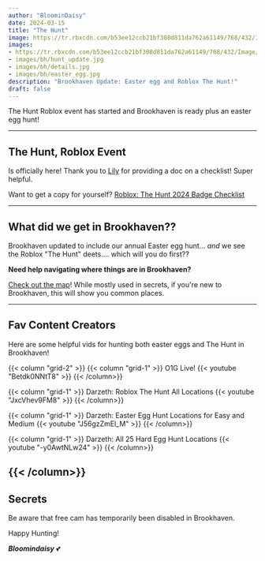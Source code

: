 ```yaml
---
author: "BloominDaisy"
date: 2024-03-15
title: "The Hunt"
image: https://tr.rbxcdn.com/b53ee12ccb21bf308d811da762a61149/768/432/Image/Png
images: 
- https://tr.rbxcdn.com/b53ee12ccb21bf308d811da762a61149/768/432/Image/Png
- images/bh/hunt_update.jpg
- images/bh/details.jpg
- images/bh/easter_egg.jpg
description: "Brookhaven Update: Easter egg and Roblox The Hunt!"
draft: false
---
```


The Hunt Roblox event has started and Brookhaven is ready plus an easter egg hunt!

---

 ## The Hunt, Roblox Event

 Is officially here! Thank you to [Lily](https://twitter.com/LilyGia_) for providing a doc on a checklist! Super helpful. 

 Want to get a copy for yourself? [Roblox: The Hunt 2024 Badge Checklist](https://docs.google.com/spreadsheets/d/1R4xvrfpdI-iIQnNqRYMxlTM8BS5BeDUwnfEZ7Y8SOe4/edit?usp=sharing)

---

## What did we get in Brookhaven??

Brookhaven updated to include our annual Easter egg hunt... _and_ we see the Roblox "The Hunt" deets.... which will you do first??

**Need help navigating where things are in Brookhaven?**

 [Check out the map](map/poi/)! While mostly used in secrets, if you're new to Brookhaven, this will show you common places.


---

## Fav Content Creators

Here are some helpful vids for hunting both easter eggs and The Hunt in Brookhaven!

{{< column "grid-2" >}}
{{< column "grid-1" >}}
O1G Live! {{< youtube "Betdk0NNtT8" >}}
{{< /column>}}


{{< column "grid-1" >}}
Darzeth: Roblox The Hunt All Locations {{< youtube "JxcVhev9FM8" >}}
{{< /column>}}


{{< column "grid-1" >}}
Darzeth: Easter Egg Hunt Locations for Easy and Medium {{< youtube "J56gzZmEl_M" >}}
{{< /column>}}


{{< column "grid-1" >}}
Darzeth: All 25 Hard Egg Hunt Locations {{< youtube "-y0AwtNLw24" >}}
{{< /column>}}


{{< /column>}}
---


## Secrets

Be aware that free cam has temporarily been disabled in Brookhaven.

Happy Hunting!

_**Bloomindaisy**_ <span class="nowrap"><span class="emojify">💕</span>